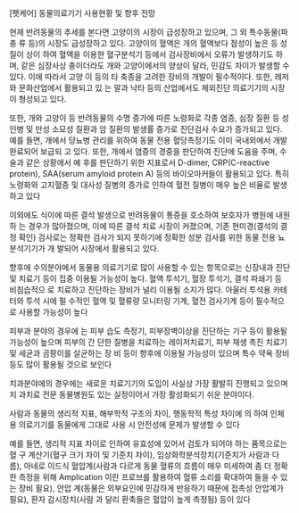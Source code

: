 [펫케어] 동물의료기기 사용현황 및 향후 전망


현재 반려동물의 추세를 본다면 고양이의 시장이 급성장하고 있으며, 그 외 특수동물(파충
류 등)의 시장도 급성장하고 있다. 고양이의 혈액은 개의 혈액보다 점성이 높은 등 성질이 상이
하여 혈액을 이용한 혈구분석기 등에서 검사장비에서 오류가 발생하기도 하며, 같은 심장사상
충이더라도 개와 고양이에서의 양상이 달라, 민감도 차이가 발생할 수 있다. 이에 따라서 고양
이 등의 타 축종을 고려한 장비의 개발이 필수적이다. 또한, 레저와 문화산업에서 활용되고 있
는 말과 낙타 등의 산업에서도 체외진단 의료기기의 시장이 형성되고 있다.


또한, 개와 고양이 등 반려동물의 수명 증가에 따른 노령화로 각종 염증, 심장 질환 등 성인병 및 만성 소모성 질환과 암 질환의 발생률 증가로 진단검사 수요가 증가되고 있다. 예를 들면,
개에서 당뇨병 관리를 위하여 동물 전용 혈당측정기도 이미 국내외에서 개발 완료되어 보급되
고 있다. 또한, 개에서 염증의 경중을 판단하여 진단에 도움을 주며, 수술과 같은 상황에서 예
후를 판단하기 위한 지표로서 D-dimer, CRP(C-reactive protein), SAA(serum amyloid
protein A) 등의 바이오마커들이 활용되고 있다. 특히 노령화와 고지혈증 및 대사성 질병의
증가로 인하여 혈전 질병이 매우 높은 비율로 발생하고 있다

이외에도 식이에 따른 결석 발생으로 반려동물이 통증을 호소하여 보호자가 병원에 내원하
는 경우가 많아졌으며, 이에 따른 결석 치료 시장이 커졌으며, 기존 현미경(결석의 결정 확인)
검사로는 정확한 검사가 되지 못하기에 정확한 성분 검사를 위한 동물 전용 뇨분석기기가 개
발되어 시장에서 활용되고 있다.


향후에 수의분야에서 동물용 의료기기로 많이 사용할 수 있는 항목으로는 신장내과 진단 및
치료기 등이 집중 이용될 가능성이 높다. 혈액 투석기, 혈장 투석기, 결석 파쇄기 등 비침습적으
로 치료하고 진단하는 장비가 널리 이용될 소지가 많다. 아울러 투석용 카테터와 투석 시에 필
수적인 혈액 및 혈류량 모니터링 기계, 혈전 검사기계 등이 필수적으로 사용할 가능성이 높다


피부과 분야의 경우에
는 피부 습도 측정기, 피부장벽이상을 진단하는 기구 등이 활용될 가능성이 높으며 피부의 간
단한 질병을 치료하는 레이저치료기, 피부 재생 촉진 치료기 및 세균과 곰팡이를 살균하는 장
비 등이 향후에 이용될 가능성이 있으며 특수 약욕 장비 등도 많이 활용될 것으로 보인다


치과분야에의 경우에는 새로운 치료기기의 도입이 사실상 가장 활발히 진행되고 있으며 치
과치료 전문 동물병원도 있는 실정이어서 가장 활성화되기 쉬운 분야이다. 


사람과 동물의 생리적 지표, 해부학적 구조의 차이, 행동학적 특성 차이에 의
하여 인체용 의료기기를 동물에게 그대로 사용 시 안전성에 문제가 발생할 수 있다

예를 들면, 생리적 지표 차이로 인하여 유효성에 있어서 검토가 되어야 하는 품목으로는 혈
구 계산기(혈구 크기 차이 및 기준치 차이), 임상화학분석장치(기준치가 사람과 다름), 아네로
이드식 혈압계(사람과 다르게 동물 혈류의 흐름이 매우 미세하여 좀 더 정확한 측정을 위해
Amplication 이란 프로브를 활용하여 혈류 소리를 확대하여 들을 수 있는 장비 필요), 안압
계(동물은 외부요인에 민감하게 반응하기 때문에 접촉성 안압계가 필요), 환자 감시장치(사람
과 달리 환축들은 혈압이 높게 측정됨) 등이 있다
